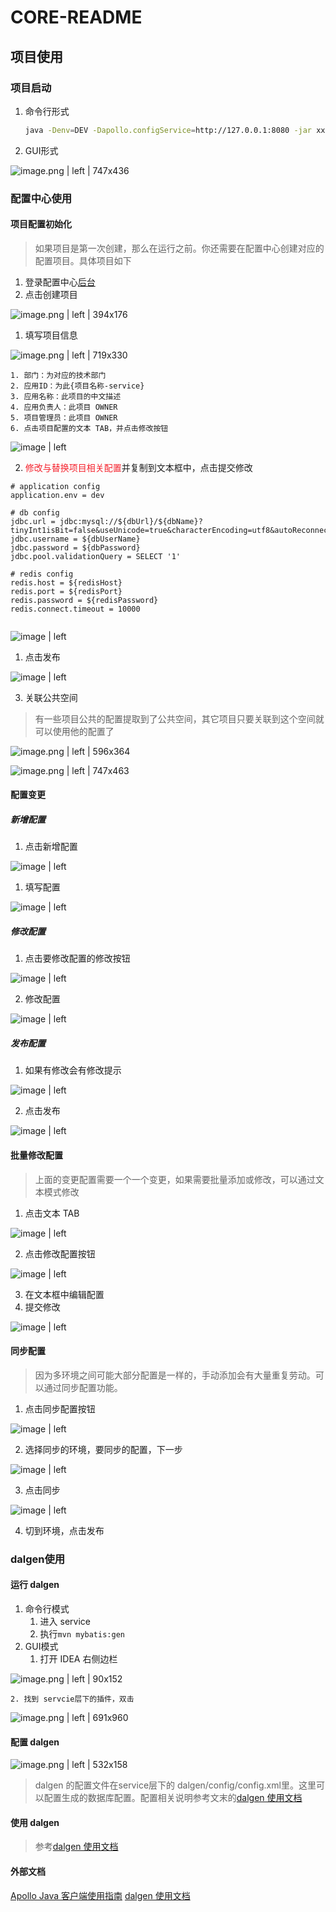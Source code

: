 # CORE-README

## 项目使用
### 项目启动
1. 命令行形式
    ```bash
    java -Denv=DEV -Dapollo.configService=http://127.0.0.1:8080 -jar xxx.jar
    ```
2. GUI形式


![image.png | left | 747x436](https://cdn.nlark.com/yuque/445/2018/png/119472/1545211130676-97d038b4-bb19-4d39-afbe-993f61929c2c.png "")

### 配置中心使用
#### 项目配置初始化
> 如果项目是第一次创建，那么在运行之前。你还需要在配置中心创建对应的配置项目。具体项目如下
1. 登录配置中心[后台](http://127.0.0.1:8070/)
2. 点击创建项目


![image.png | left | 394x176](https://cdn.nlark.com/yuque/445/2018/png/119472/1545209081834-216eced0-ec37-49c9-a9d6-7d4d9fa7099d.png "")


1. 填写项目信息

![image.png | left | 719x330](https://cdn.nlark.com/yuque/445/2018/png/119472/1545209187482-3471a3bc-7a37-40c7-ab5f-4a6ab44661cd.png "")


    1. 部门：为对应的技术部门
    2. 应用ID：为此{项目名称-service}
    3. 应用名称：此项目的中文描述
    4. 应用负责人：此项目 OWNER
    5. 项目管理员：此项目 OWNER
    6. 点击项目配置的文本 TAB，并点击修改按钮


![image | left](https://cdn.nlark.com/yuque/445/2018/png/119472/1545209202560-517ddaa5-8977-4d55-b312-66cff869b363.png "")

2. <span data-type="color" style="color:#F5222D">修改与替换项目相关配置</span>并复制到文本框中，点击提交修改
```
# application config
application.env = dev

# db config
jdbc.url = jdbc:mysql://${dbUrl}/${dbName}?tinyInt1isBit=false&useUnicode=true&characterEncoding=utf8&autoReconnect=true&failOverReadOnly=false&zeroDateTimeBehavior=convertToNull
jdbc.username = ${dbUserName}
jdbc.password = ${dbPassword}
jdbc.pool.validationQuery = SELECT '1'

# redis config
redis.host = ${redisHost}
redis.port = ${redisPort}
redis.password = ${redisPassword}
redis.connect.timeout = 10000


```



![image | left](https://cdn.nlark.com/yuque/445/2018/png/119472/1545209219080-b172037a-4d6f-4604-86cb-4094c5885800.png "")


1. 点击发布



![image | left](https://cdn.nlark.com/yuque/445/2018/png/119472/1545209243630-034fee9d-8a95-42b0-921a-3822182aef8b.png "")


3. 关联公共空间
> 有一些项目公共的配置提取到了公共空间，其它项目只要关联到这个空间就可以使用他的配置了


![image.png | left | 596x364](https://cdn.nlark.com/yuque/445/2018/png/119472/1545220247217-bb8eb54d-71b9-4d6a-ae03-31bc2d2d77e4.png "")



![image.png | left | 747x463](https://cdn.nlark.com/yuque/445/2018/png/119472/1545220221058-a5b527dd-f41c-4726-a498-b2b9c98e7876.png "")

#### 配置变更
##### 新增配置
1. 点击新增配置



![image | left](https://cdn.nlark.com/yuque/445/2018/png/119472/1545209265478-38737423-9f34-41dd-a1eb-2f66d16e1443.png "")


1. 填写配置
  

![image | left](https://cdn.nlark.com/yuque/445/2018/png/119472/1545209287449-a433c2cc-16c4-4e53-b6cc-d7c935cd269f.png "")


##### 修改配置
1. 点击要修改配置的修改按钮
  

![image | left](https://cdn.nlark.com/yuque/445/2018/png/119472/1545209304692-e3a26b2e-72fc-4c03-a3b1-142366ec8c5a.png "")

2. 修改配置
  

![image | left](https://cdn.nlark.com/yuque/445/2018/png/119472/1545209324859-16168af4-f675-4816-be99-6b66961647a7.png "")


##### 发布配置
1. 如果有修改会有修改提示
  

![image | left](https://cdn.nlark.com/yuque/445/2018/png/119472/1545209336391-e398c162-b00f-4f26-9822-d3edfb77e701.png "")

2. 点击发布



![image | left](https://cdn.nlark.com/yuque/445/2018/png/119472/1545209344168-89ca81d9-1211-4e87-ab4f-e4748cde264f.png "")


#### 批量修改配置
> 上面的变更配置需要一个一个变更，如果需要批量添加或修改，可以通过文本模式修改
1. 点击文本 TAB
  

![image | left](https://cdn.nlark.com/yuque/445/2018/png/119472/1545209355659-59c6e19e-9fd5-4ab1-a660-961dd70ebf4c.png "")

2. 点击修改配置按钮
  

![image | left](https://cdn.nlark.com/yuque/445/2018/png/119472/1545209365929-c5aaa6d4-850a-4246-8ecc-bac5b920f3a3.png "")

3. 在文本框中编辑配置
4. 提交修改



![image | left](https://cdn.nlark.com/yuque/445/2018/png/119472/1545209376105-e1591ffa-9da1-4947-86b5-d15a3ec965aa.png "")


#### 同步配置
> 因为多环境之间可能大部分配置是一样的，手动添加会有大量重复劳动。可以通过同步配置功能。
1. 点击同步配置按钮
  

![image | left](https://cdn.nlark.com/yuque/445/2018/png/119472/1545209385998-77a1b3df-0ab2-48f0-9cbf-2e7ca0f17fdc.png "")

2. 选择同步的环境，要同步的配置，下一步
  

![image | left](https://cdn.nlark.com/yuque/445/2018/png/119472/1545209396152-70f58fc3-68c1-4116-a98c-4607871a8e8b.png "")

3. 点击同步
  

![image | left](https://cdn.nlark.com/yuque/445/2018/png/119472/1545209404171-d4f5f5ba-640e-4f13-af81-e8e99e8abebc.png "")

4. 切到环境，点击发布

### dalgen使用
#### 运行 dalgen
1. 命令行模式
    1. 进入 service
    2. 执行`mvn mybatis:gen`
2. GUI模式
    1. 打开 IDEA 右侧边栏

![image.png | left | 90x152](https://cdn.nlark.com/yuque/445/2018/png/119472/1545210405267-82de1479-c3c2-44c8-8829-3702f293e2c5.png "")

    2. 找到 servcie层下的插件，双击

![image.png | left | 691x960](https://cdn.nlark.com/yuque/445/2018/png/119472/1545210436280-581dfe2f-1c83-44e5-b940-7f80d14945aa.png "")


#### 配置 dalgen


![image.png | left | 532x158](https://cdn.nlark.com/yuque/445/2018/png/119472/1545210542303-2b79a205-95cf-415e-98a9-d8b82ff99366.png "")

> dalgen 的配置文件在service层下的 dalgen/config/config.xml里。这里可以配置生成的数据库配置。配置相关说明参考文末的[dalgen 使用文档](https://gitee.com/bangis/mybatis.generator/wikis/pages)

#### 使用 dalgen
> 参考[dalgen 使用文档](https://gitee.com/bangis/mybatis.generator/wikis/pages)

#### 外部文档
[Apollo Java 客户端使用指南](https://github.com/ctripcorp/apollo/wiki/Java%E5%AE%A2%E6%88%B7%E7%AB%AF%E4%BD%BF%E7%94%A8%E6%8C%87%E5%8D%97)
[dalgen 使用文档](https://gitee.com/bangis/mybatis.generator/wikis/pages)


